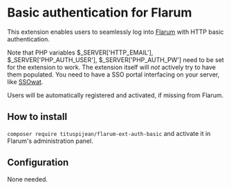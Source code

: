 # Basic authentication for Flarum

This extension enables users to seamlessly log into [Flarum](https://github.com/flarum/core) with HTTP basic authentication.

Note that PHP variables $_SERVER['HTTP_EMAIL'], $_SERVER['PHP_AUTH_USER'], $_SERVER['PHP_AUTH_PW'] need to be set for the extension to work.
The extension itself will *not* actively try to have them populated. You need to have a SSO portal interfacing on your server, like [SSOwat](https://github.com/YunoHost/SSOwat).

Users will be automatically registered and activated, if missing from Flarum.

## How to install

`composer require tituspijean/flarum-ext-auth-basic` and activate it in Flarum's administration panel.

## Configuration

None needed.
